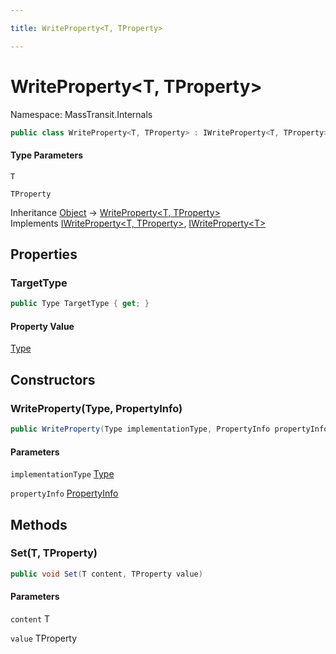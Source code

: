 ```yaml
---

title: WriteProperty<T, TProperty>

---
```


# WriteProperty\<T, TProperty\>

Namespace: MassTransit.Internals

```csharp
public class WriteProperty<T, TProperty> : IWriteProperty<T, TProperty>, IWriteProperty<T>
```

#### Type Parameters

`T`<br/>

`TProperty`<br/>

Inheritance [Object](https://learn.microsoft.com/en-us/dotnet/api/system.object) → [WriteProperty\<T, TProperty\>](../masstransit-internals/writeproperty-2)<br/>
Implements [IWriteProperty\<T, TProperty\>](../masstransit-internals/iwriteproperty-2), [IWriteProperty\<T\>](../masstransit-internals/iwriteproperty-1)

## Properties

### **TargetType**

```csharp
public Type TargetType { get; }
```

#### Property Value

[Type](https://learn.microsoft.com/en-us/dotnet/api/system.type)<br/>

## Constructors

### **WriteProperty(Type, PropertyInfo)**

```csharp
public WriteProperty(Type implementationType, PropertyInfo propertyInfo)
```

#### Parameters

`implementationType` [Type](https://learn.microsoft.com/en-us/dotnet/api/system.type)<br/>

`propertyInfo` [PropertyInfo](https://learn.microsoft.com/en-us/dotnet/api/system.reflection.propertyinfo)<br/>

## Methods

### **Set(T, TProperty)**

```csharp
public void Set(T content, TProperty value)
```

#### Parameters

`content` T<br/>

`value` TProperty<br/>
